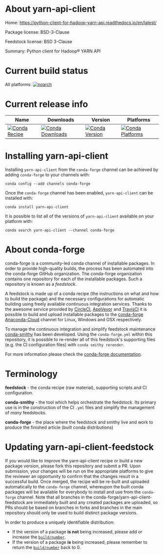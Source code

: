 About yarn-api-client
=====================

Home: https://python-client-for-hadoop-yarn-api.readthedocs.io/en/latest/

Package license: BSD-3-Clause

Feedstock license: BSD 3-Clause

Summary: Python client for Hadoop® YARN API



Current build status
====================

All platforms:
[![noarch](https://img.shields.io/circleci/project/github/conda-forge/yarn-api-client-feedstock/master.svg?label=noarch)](https://circleci.com/gh/conda-forge/yarn-api-client-feedstock)

Current release info
====================

| Name | Downloads | Version | Platforms |
| --- | --- | --- | --- |
| [![Conda Recipe](https://img.shields.io/badge/recipe-yarn--api--client-green.svg)](https://anaconda.org/conda-forge/yarn-api-client) | [![Conda Downloads](https://img.shields.io/conda/dn/conda-forge/yarn-api-client.svg)](https://anaconda.org/conda-forge/yarn-api-client) | [![Conda Version](https://img.shields.io/conda/vn/conda-forge/yarn-api-client.svg)](https://anaconda.org/conda-forge/yarn-api-client) | [![Conda Platforms](https://img.shields.io/conda/pn/conda-forge/yarn-api-client.svg)](https://anaconda.org/conda-forge/yarn-api-client) |

Installing yarn-api-client
==========================

Installing `yarn-api-client` from the `conda-forge` channel can be achieved by adding `conda-forge` to your channels with:

```
conda config --add channels conda-forge
```

Once the `conda-forge` channel has been enabled, `yarn-api-client` can be installed with:

```
conda install yarn-api-client
```

It is possible to list all of the versions of `yarn-api-client` available on your platform with:

```
conda search yarn-api-client --channel conda-forge
```


About conda-forge
=================

conda-forge is a community-led conda channel of installable packages.
In order to provide high-quality builds, the process has been automated into the
conda-forge GitHub organization. The conda-forge organization contains one repository
for each of the installable packages. Such a repository is known as a *feedstock*.

A feedstock is made up of a conda recipe (the instructions on what and how to build
the package) and the necessary configurations for automatic building using freely
available continuous integration services. Thanks to the awesome service provided by
[CircleCI](https://circleci.com/), [AppVeyor](https://www.appveyor.com/)
and [TravisCI](https://travis-ci.org/) it is possible to build and upload installable
packages to the [conda-forge](https://anaconda.org/conda-forge)
[Anaconda-Cloud](https://anaconda.org/) channel for Linux, Windows and OSX respectively.

To manage the continuous integration and simplify feedstock maintenance
[conda-smithy](https://github.com/conda-forge/conda-smithy) has been developed.
Using the ``conda-forge.yml`` within this repository, it is possible to re-render all of
this feedstock's supporting files (e.g. the CI configuration files) with ``conda smithy rerender``.

For more information please check the [conda-forge documentation](https://conda-forge.org/docs/).

Terminology
===========

**feedstock** - the conda recipe (raw material), supporting scripts and CI configuration.

**conda-smithy** - the tool which helps orchestrate the feedstock.
                   Its primary use is in the construction of the CI ``.yml`` files
                   and simplify the management of *many* feedstocks.

**conda-forge** - the place where the feedstock and smithy live and work to
                  produce the finished article (built conda distributions)


Updating yarn-api-client-feedstock
==================================

If you would like to improve the yarn-api-client recipe or build a new
package version, please fork this repository and submit a PR. Upon submission,
your changes will be run on the appropriate platforms to give the reviewer an
opportunity to confirm that the changes result in a successful build. Once
merged, the recipe will be re-built and uploaded automatically to the
`conda-forge` channel, whereupon the built conda packages will be available for
everybody to install and use from the `conda-forge` channel.
Note that all branches in the conda-forge/yarn-api-client-feedstock are
immediately built and any created packages are uploaded, so PRs should be based
on branches in forks and branches in the main repository should only be used to
build distinct package versions.

In order to produce a uniquely identifiable distribution:
 * If the version of a package **is not** being increased, please add or increase
   the [``build/number``](https://conda.io/docs/user-guide/tasks/build-packages/define-metadata.html#build-number-and-string).
 * If the version of a package **is** being increased, please remember to return
   the [``build/number``](https://conda.io/docs/user-guide/tasks/build-packages/define-metadata.html#build-number-and-string)
   back to 0.
